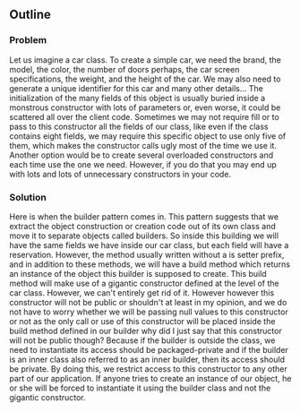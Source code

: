 ## Outline

### Problem

Let us imagine a car class. To create a simple car, we need the brand, the model, the color, the number of doors perhaps, the car screen specifications, the weight, and the height of the car. We may also need to generate a unique identifier for this car and many other details... The initialization of the many fields of this object is usually buried inside a monstrous constructor with lots of parameters or, even worse, it could be scattered all over the client code. Sometimes we may not require fill or to pass to this constructor all the fields of our class, like even if the class contains eight fields, we may require this specific object to use only five of them, which makes the constructor calls ugly most of the time we use it.  Another option would be to create several overloaded constructors and each time use the one we need. However, if you do that you may end up with lots and lots of unnecessary constructors in your code.

### Solution

Here is when the builder pattern comes in. This pattern suggests that we extract the object construction or creation code out of its own class and move it to separate objects called builders. So inside this building we will have the same fields we have inside our car class, but each field will have a reservation. However, the method usually written without a is setter prefix, and in addition to these methods, we will have a build method which returns an instance of the object this builder is supposed to create. This build method will make use of a gigantic constructor defined at the level of the car class. However, we can't entirely get rid of it. However however this constructor will not be public or shouldn't at least in my opinion, and we do not have to worry whether we will be passing null values to this constructor or not as the only call or use of this constructor will be placed inside the build method defined in our builder why did I just say that this constructor will not be public though?  Because if the builder is outside the class, we need to instantiate its access should be packaged-private and if the builder is an inner class also referred to as an inner builder, then its access should be private. By doing this, we restrict access to this constructor to any other part of our application. If anyone tries to create an instance of our object, he or she will be forced to instantiate it using the builder class and not the gigantic constructor.  

